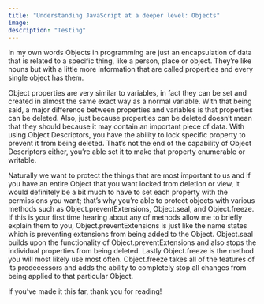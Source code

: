 ```yaml
---
title: "Understanding JavaScript at a deeper level: Objects"
image:
description: "Testing"
---
```


In my own words Objects in programming are just an encapsulation of data that is related to a specific thing, like a person, place or object. They’re like nouns but with a little more information that are called properties and every single object has them.

Object properties are very similar to variables, in fact they can be set and created in almost the same exact way as a normal variable. With that being said, a major difference between properties and variables is that properties can be deleted. Also, just because properties can be deleted doesn’t mean that they should because it may contain an important piece of data. With using Object Descriptors, you have the ability to lock specific property to prevent it from being deleted. That’s not the end of the capability of Object Descriptors either, you’re able set it to make that property enumerable or writable.

Naturally we want to protect the things that are most important to us and if you have an entire Object that you want locked from deletion or view, it would definitely be a bit much to have to set each property with the permissions you want; that’s why you’re able to protect objects with various methods such as Object.preventExtensions, Object.seal, and Object.freeze. If this is your first time hearing about any of methods allow me to briefly explain them to you, Object.preventExtensions is just like the name states which is preventing extensions from being added to the Object. Object.seal builds upon the functionality of Object.preventExtensions and also stops the individual properties from being deleted. Lastly Object.freeze is the method you will most likely use most often. Object.freeze takes all of the features of its predecessors and adds the ability to completely stop all changes from being applied to that particular Object.

If you’ve made it this far, thank you for reading!
